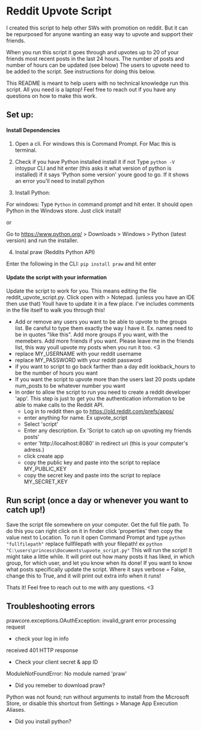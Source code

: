 # Reddit Upvote Script
I created this script to help other SWs with promotion on reddit. But it can be repurposed for anyone wanting an easy way to upvote and support their friends.

When you run this script it goes through and upvotes up to 20 of your friends most recent posts in the last 24 hours.
The number of posts and number of hours can be updated (see below)
The users to upvote need to be added to the script. See instructions for doing this below.

This README is meant to help users with no technical knowledge run this script. All you need is a laptop! Feel free to reach out if you have any questions on how to make this work.


## Set up:

#### Install Dependencies
1. Open a cli. For windows this is Command Prompt. For Mac this is terminal.
2. Check if you have Python installed install it if not
Type `python -V` intoypur CLI and hit enter (this asks it what version of python is installed)
if it says 'Python some version' youre good to go. If it shows an error you'll need to install python

3. Install Python:

 For windows: Type `Python` in command prompt and hit enter. It should open Python in the Windows store. Just click install!

 or

 Go to https://www.python.org/ > Downloads > Windows > Python (latest version) and run the installer.

4. Instal praw (Reddits Python API)

 Enter the following in the CLI: `pip install praw` and hit enter
 

#### Update the script with your information

 Update the script to work for you. This means editing the file reddit_upvote_script.py. Click open with > Notepad. (unless you have an IDE then use that) Youll have to update it in a few place. I've includes comments in the file itself to walk you through this!
* Add or remove any users you want to be able to upvote to the groups list. Be careful to type them exactly the way I have it. Ex. names need to be in quotes "like this". Add more groups if you want, with the memebers.
Add more friends if you want. Please leave me in the friends list, this way youll upvote my posts when you run it too. <3
* replace MY_USERNAME with your reddit username
* replace MY_PASSWORD with your reddit password
* if you want to script to go back farther than a day edit lookback_hours to be the number of hours you want
* If you want the script to upvote more than the users last 20 posts update num_posts to be whatever number you want
* In order to allow the script to run you need to create a reddit developer 'app'. This step is just to get you the authentication information to be able to make calls to the Reddit API.
  * Log in to reddit then go to https://old.reddit.com/prefs/apps/
  * enter anything for name. Ex upvote_script
  * Select 'script'
  * Enter any description. Ex 'Script to catch up on upvoting my friends posts'
  * enter 'http://localhost:8080' in redirect uri (this is your computer's adress.)
  * click create app
  * copy the public key and paste into the script to replace MY_PUBLIC_KEY
  * copy the secret key and paste into the script to replace MY_SECRET_KEY

## Run script (once a day or whenever you want to catch up!)
Save the script file somewhere on your computer. Get the full file path. To do this you can right click on it in finder click 'properties' then copy the value next to Location. To run it open Command Prompt and type
`python "fullfilepath"` replace fullfilepath with your filepath!
ex `python "C:\users\princess\Documents\upvote_script.py"`
This will run the script! It might take a little while. It will print out how many posts it has liked, in which group, for which user, and let you know when its done!
If you want to know what posts specifically update the script. Where it says verbose = False, change this to True, and it will print out extra info when it runs!

Thats it! Feel free to reach out to me with any questions. <3

## Troubleshooting errors

prawcore.exceptions.OAuthException: invalid_grant error processing request
- check your log in info

received 401 HTTP response
- Check your client secret & app ID

ModuleNotFoundError: No module named 'praw'
- Did you remeber to download praw?

Python was not found; run without arguments to install from the Microsoft Store, or disable this shortcut from Settings > Manage App Execution Aliases.
- Did you install python?

